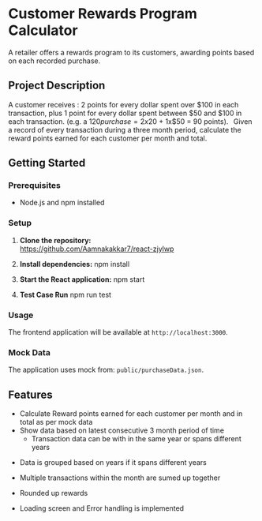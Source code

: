 # Customer Rewards Program Calculator

A retailer offers a rewards program to its customers, awarding points based on each recorded purchase. 

## Project Description

A customer receives : 2 points for every dollar spent over $100 in each transaction, plus 1 point for every dollar spent between $50 and $100 in each transaction. 
(e.g. a $120 purchase = 2x$20 + 1x$50 = 90 points). 
  
Given a record of every transaction during a three month period, calculate the reward points earned for each customer per month and total. 



## Getting Started

### Prerequisites

- Node.js and npm installed

### Setup

1. **Clone the repository:**    
https://github.com/Aamnakakkar7/react-zjylwp

2. **Install dependencies:**
   npm install

3. **Start the React application:**
   npm start

4. **Test Case Run**
    npm run test

### Usage

The frontend application will be available at `http://localhost:3000`.

### Mock Data

The application uses mock from:
 `public/purchaseData.json`.

## Features

- Calculate Reward points earned for each customer per month and in total as per mock data
- Show data based on latest consecutive 3 month period of time
  - Transaction data can be with in the same year or spans different years

* Data is grouped based on years if it spans different years
* Multiple transactions within the month are sumed up together
* Rounded up rewards

* Loading screen and Error handling is implemented